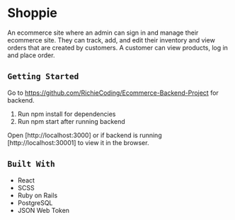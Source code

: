 # Shoppie 

An ecommerce site where an admin can sign in and manage their ecommerce site. They can track, add, and edit their inventory and view orders that are created by customers. A customer can view products, log in and place order.

## `Getting Started`

Go to https://github.com/RichieCoding/Ecommerce-Backend-Project for backend.

1. Run npm install for dependencies
2. Run npm start after running backend

Open [http://localhost:3000] or if backend is running [http://localhost:30001] to view it in the browser.

## `Built With`

* React
* SCSS
* Ruby on Rails 
* PostgreSQL
* JSON Web Token
